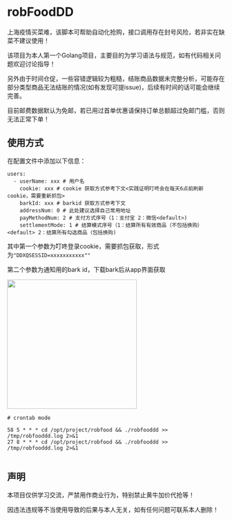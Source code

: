 # robFoodDD
上海疫情买菜难，该脚本可帮助自动化抢购，接口调用存在封号风险，若非实在缺菜不建议使用！

该项目为本人第一个Golang项目，主要目的为学习语法与规范，如有代码相关问题欢迎讨论指导！

另外由于时间仓促，一些容错逻辑较为粗糙，结账商品数据未完整分析，可能存在部分类型商品无法结账的情况(如有发现可提issue)，后续有时间的话可能会继续完善。

目前邮费数据默认为免邮，若已用过首单优惠请保持订单总额超过免邮门槛，否则无法正常下单！

## 使用方式
在配置文件中添加以下信息：
```
users:
  - userName: xxx # 用户名
    cookie: xxx # cookie 获取方式参考下文<实践证明叮咚会在每天6点前刷新cookie，需要重新抓包>
    barkId: xxx # barkid 获取方式参考下文
    addressNum: 0 # 此处建议选择自己常用地址
    payMethodNum: 2 # 支付方式序号（1：支付宝 2：微信<default>)
    settlementMode: 1 # 结算模式序号（1：结算所有有效商品（不包括换购）<default> 2：结算所有勾选商品（包括换购)

```
其中第一个参数为叮咚登录cookie，需要抓包获取，形式为```"DDXQSESSID=xxxxxxxxxxx""```

第二个参数为通知用的bark id，下载bark后从app界面获取

<img src="./assets/bark.jpg" width="300">

```bigquery
# crontab mode

58 5 * * * cd /opt/project/robfood && ./robfooddd >> /tmp/robfooddd.log 2>&1
27 8 * * * cd /opt/project/robfood && ./robfooddd >> /tmp/robfooddd.log 2>&1


```

## 声明
本项目仅供学习交流，严禁用作商业行为，特别禁止黄牛加价代抢等！

因违法违规等不当使用导致的后果与本人无关，如有任何问题可联系本人删除！